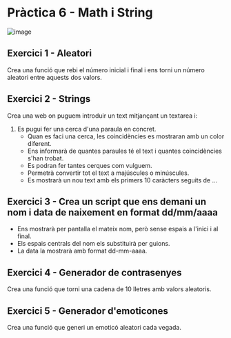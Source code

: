 # Pràctica 6 - Math i String

![image](https://github.com/user-attachments/assets/e62f5da9-6001-45eb-ab27-ed479b909c60)

## Exercici 1 - Aleatori
Crea una funció que rebi el número inicial i final i ens torni un número aleatori entre aquests dos valors.

## Exercici 2 - Strings
Crea una web on puguem introduir un text mitjançant un textarea i:
1. Es pugui fer una cerca d'una paraula en concret.
   - Quan es faci una cerca, les coincidències es mostraran amb un color diferent.
   - Ens informarà de quantes paraules té el text i quantes coincidències s'han trobat.
   - Es podran fer tantes cerques com vulguem.
   - Permetrà convertir tot el text a majúscules o minúscules.
   - Es mostrarà un nou text amb els primers 10 caràcters seguits de ...

## Exercici 3 - Crea un script que ens demani un nom i data de naixement en format dd/mm/aaaa
- Ens mostrarà per pantalla el mateix nom, però sense espais a l'inici i al final.
- Els espais centrals del nom els substituirà per guions.
- La data la mostrarà amb format dd-mm-aaaa.

## Exercici 4 - Generador de contrasenyes
Crea una funció que torni una cadena de 10 lletres amb valors aleatoris.

## Exercici 5 - Generador d'emoticones
Crea una funció que generi un emoticó aleatori cada vegada.




